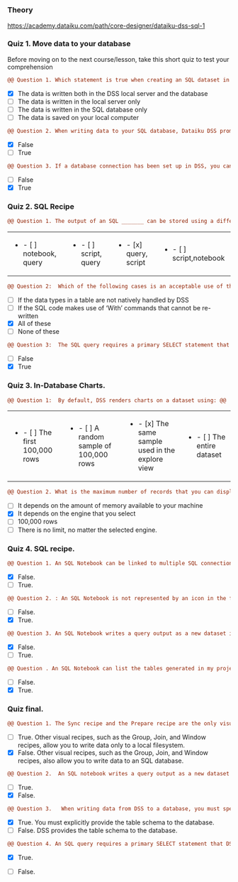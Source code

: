 # 
### Theory
https://academy.dataiku.com/path/core-designer/dataiku-dss-sql-1
### Quiz 1. Move data to your database
Before moving on to the next course/lesson, take this short quiz to test your comprehension

```diff
@@ Question 1. Which statement is true when creating an SQL dataset in DSS? @@
``` 

- [x] The data is written both in the DSS local server and the database 
- [ ] The data is written in the local server only
- [ ] The data is written in the SQL database only
- [ ] The data is saved on your local computer
              
```diff 
@@ Question 2. When writing data to your SQL database, Dataiku DSS prompts you to write a “CREATE TABLE” query? @@
```
- [x] False 
- [ ] True 

```diff  
@@ Question 3. If a database connection has been set up in DSS, you can import data into DSS directly from the database without having to sync or prepare tables? @@
```
- [ ] False
- [x] True
             
### Quiz 2. SQL Recipe
```diff
@@ Question 1. The output of an SQL _______ can be stored using a different database connection than the input, but the output of an SQL _______ must be stored in the same database as the input. @@
``` 

| | | | |
|-|-|-|-|
|<ul><li> - [ ] notebook, query </li> | <ul><li> - [ ] script, query </li> |  <ul><li> - [x] query, script </li> |  <ul><li> - [ ] script,notebook </li> |

```diff  
@@ Question 2:  Which of the following cases is an acceptable use of the SQL Script? @@
```
- [ ] If the data types in a table are not natively handled by DSS
- [ ] If the SQL code makes use of ‘With’ commands that cannot be re-written
- [x] All of these
- [ ] None of these
  
```diff  
@@ Question 3:  The SQL query requires a primary SELECT statement that DSS can use to write the final INSERT INTO a table. @@
```
- [ ] False 
- [x] True 
  
### Quiz 3. In-Database Charts.
```diff  
@@ Question 1:  By default, DSS renders charts on a dataset using: @@
```
| | | | |
|-|-|-|-|
|<ul><li> - [ ] The first 100,000 rows </li> | <ul><li> - [ ] A random sample of 100,000 rows </li> |  <ul><li> - [x] The same sample used in the explore view </li> |  <ul><li> - [ ] The entire dataset </li> |
  
``` diff
@@ Question 2. What is the maximum number of records that you can display in a chart? @@
```
- [ ] It depends on the amount of memory available to your machine
- [x] It depends on the engine that you select
- [ ] 100,000 rows
- [ ] There is no limit, no matter the selected engine.
  
### Quiz 4. SQL recipe.
``` diff
@@ Question 1. An SQL Notebook can be linked to multiple SQL connections? @@
```
- [x] False. 
- [ ] True.

``` diff   
@@ Question 2. : An SQL Notebook is not represented by an icon in the flow? @@
```
- [ ] False.
- [x] True.
  
``` diff  
@@ Question 3. An SQL Notebook writes a query output as a new dataset in your SQL database? @@
```
- [x] False.
- [ ] True.
  
``` diff  
@@ Question . An SQL Notebook can list the tables generated in my project? @@
```
- [ ] False. 
- [x] True.

### Quiz final. 
``` diff 
@@ Question 1. The Sync recipe and the Prepare recipe are the only visual recipes that you can use to write data to an SQL database. @@
```
- [ ] True. Other visual recipes, such as the Group, Join, and Window recipes, allow you to write data only to a local filesystem.
- [x] False. Other visual recipes, such as the Group, Join, and Window recipes, also allow you to write data to an SQL database.
  
``` diff 
@@ Question 2.  An SQL notebook writes a query output as a new dataset in your SQL database. @@
```
- [ ] True.
- [x] False.
  
``` diff 
@@ Question 3.   When writing data from DSS to a database, you must specify the column names and storage types. @@
```
- [x] True. You must explicitly provide the table schema to the database.
- [ ] False. DSS provides the table schema to the database.
  
``` diff 
@@ Question 4. An SQL query requires a primary SELECT statement that DSS can use to write the final INSERT INTO a table. @@
``` 
- [x] True.
- [ ] False.
 
